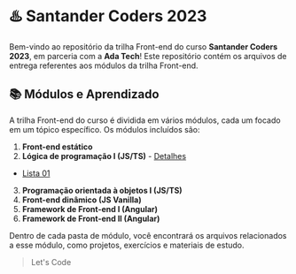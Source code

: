 # ♨️ Santander Coders 2023

Bem-vindo ao repositório da trilha Front-end do curso **Santander Coders 2023**, em parceria com a **Ada Tech**! Este repositório contém os arquivos de entrega referentes aos módulos da trilha Front-end.

## 📚 Módulos e Aprendizado

A trilha Front-end do curso é dividida em vários módulos, cada um focado em um tópico específico. Os módulos incluídos são:

1. **Front-end estático**
2. **Lógica de programação I (JS/TS)** - [Detalhes](https://github.com/murilomdrs/santander-coders-2023/tree/main/logica-programacao)
- [Lista 01](https://github.com/murilomdrs/santander-coders-2023/blob/main/logica-programacao/listas/lista-01.js)
3. **Programação orientada à objetos I (JS/TS)**
4. **Front-end dinâmico (JS Vanilla)**
5. **Framework de Front-end I (Angular)**
6. **Framework de Front-end II (Angular)**

Dentro de cada pasta de módulo, você encontrará os arquivos relacionados a esse módulo, como projetos, exercícios e materiais de estudo.

> Let's Code